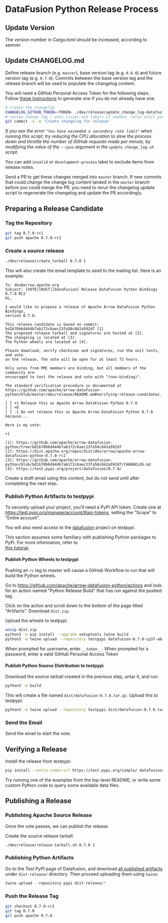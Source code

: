 <!---
  Licensed to the Apache Software Foundation (ASF) under one
  or more contributor license agreements.  See the NOTICE file
  distributed with this work for additional information
  regarding copyright ownership.  The ASF licenses this file
  to you under the Apache License, Version 2.0 (the
  "License"); you may not use this file except in compliance
  with the License.  You may obtain a copy of the License at

    http://www.apache.org/licenses/LICENSE-2.0

  Unless required by applicable law or agreed to in writing,
  software distributed under the License is distributed on an
  "AS IS" BASIS, WITHOUT WARRANTIES OR CONDITIONS OF ANY
  KIND, either express or implied.  See the License for the
  specific language governing permissions and limitations
  under the License.
-->

# DataFusion Python Release Process

## Update Version

The version number in Cargo.toml should be increased, according to semver.

## Update CHANGELOG.md

Define release branch (e.g. `master`), base version tag (e.g. `0.6.0`) and future version tag (e.g. `0.7.0`). Commits
between the base version tag and the release branch will be used to populate the changelog content.

You will need a GitHub Personal Access Token for the following steps. Follow
[these instructions](https://docs.github.com/en/authentication/keeping-your-account-and-data-secure/creating-a-personal-access-token)
to generate one if you do not already have one.

```bash
# create the changelog
CHANGELOG_GITHUB_TOKEN=<TOKEN> ./dev/release/update_change_log-datafusion-python.sh master 0.7.0 0.6.0
# review change log / edit issues and labels if needed, rerun until you are happy with the result
git commit -a -m 'Create changelog for release'
```

_If you see the error `"You have exceeded a secondary rate limit"` when running this script, try reducing the CPU
allocation to slow the process down and throttle the number of GitHub requests made per minute, by modifying the
value of the `--cpus` argument in the `update_change_log.sh` script._

You can add `invalid` or `development-process` label to exclude items from
release notes.

Send a PR to get these changes merged into `master` branch. If new commits that
could change the change log content landed in the `master` branch before you
could merge the PR, you need to rerun the changelog update script to regenerate
the changelog and update the PR accordingly.

## Preparing a Release Candidate

### Tag the Repository

```bash
git tag 0.7.0-rc1
git push apache 0.7.0-rc1
```

### Create a source release

```bash
./dev/release/create_tarball 0.7.0 1
```

This will also create the email template to send to the mailing list. Here is an example:

```
To: dev@arrow.apache.org
Subject: [VOTE][RUST][DataFusion] Release DataFusion Python Bindings 0.7.0 RC2
Hi,

I would like to propose a release of Apache Arrow DataFusion Python Bindings,
version 0.7.0.

This release candidate is based on commit: bd1b78b6d444b7ab172c6aec23fa58c842a592d7 [1]
The proposed release tarball and signatures are hosted at [2].
The changelog is located at [3].
The Python wheels are located at [4].

Please download, verify checksums and signatures, run the unit tests, and vote
on the release. The vote will be open for at least 72 hours.

Only votes from PMC members are binding, but all members of the community are
encouraged to test the release and vote with "(non-binding)".

The standard verification procedure is documented at https://github.com/apache/arrow-datafusion-python/blob/master/dev/release/README.md#verifying-release-candidates.

[ ] +1 Release this as Apache Arrow DataFusion Python 0.7.0
[ ] +0
[ ] -1 Do not release this as Apache Arrow DataFusion Python 0.7.0 because...

Here is my vote:

+1

[1]: https://github.com/apache/arrow-datafusion-python/tree/bd1b78b6d444b7ab172c6aec23fa58c842a592d7
[2]: https://dist.apache.org/repos/dist/dev/arrow/apache-arrow-datafusion-python-0.7.0-rc2
[3]: https://github.com/apache/arrow-datafusion-python/blob/bd1b78b6d444b7ab172c6aec23fa58c842a592d7/CHANGELOG.md
[4]: https://test.pypi.org/project/datafusion/0.7.0/
```

Create a draft email using this content, but do not send until after completing the next step.

### Publish Python Artifacts to testpypi

To securely upload your project, you’ll need a PyPI API token. Create one at
https://test.pypi.org/manage/account/#api-tokens, setting the “Scope” to “Entire account”.

You will also need access to the [datafusion](https://test.pypi.org/project/datafusion/) project on testpypi.

This section assumes some familiary with publishing Python packages to PyPi. For more information, refer to \
[this tutorial](https://packaging.python.org/en/latest/tutorials/packaging-projects/#uploading-the-distribution-archives).

#### Publish Python Wheels to testpypi

Pushing an `rc` tag to master will cause a GitHub Workflow to run that will build the Python wheels.

Go to https://github.com/apache/arrow-datafusion-python/actions and look for an action named "Python Release Build"
that has run against the pushed tag.

Click on the action and scroll down to the bottom of the page titled "Artifacts". Download `dist.zip`.

Upload the wheels to testpypi.

```bash
unzip dist.zip
python3 -m pip install --upgrade setuptools twine build
python3 -m twine upload --repository testpypi datafusion-0.7.0-cp37-abi3-*.whl
```

When prompted for username, enter `__token__`. When prompted for a password, enter a valid GitHub Personal Access Token

#### Publish Python Source Distribution to testpypi

Download the source tarball created in the previous step, untar it, and run:

```bash
python3 -m build
```

This will create a file named `dist/datafusion-0.7.0.tar.gz`. Upload this to testpypi:

```bash
python3 -m twine upload --repository testpypi dist/datafusion-0.7.0.tar.gz
```

### Send the Email

Send the email to start the vote.

## Verifying a Release

Install the release from testpypi:

```bash
pip install --extra-index-url https://test.pypi.org/simple/ datafusion==0.7.0
```

Try running one of the examples from the top-level README, or write some custom Python code to query some available
data files.

## Publishing a Release

### Publishing Apache Source Release

Once the vote passes, we can publish the release.

Create the source release tarball:

```bash
./dev/release/release-tarball.sh 0.7.0 1
```

### Publishing Python Artifacts

Go to the Test PyPI page of Datafusion, and download
[all published artifacts](https://test.pypi.org/project/datafusion/#files) under `dist-release/` directory. Then proceed
uploading them using `twine`:

```py
twine upload --repository pypi dist-release/*
```

### Push the Release Tag

```bash
git checkout 0.7.0-rc1
git tag 0.7.0
git push apache 0.7.0
```
